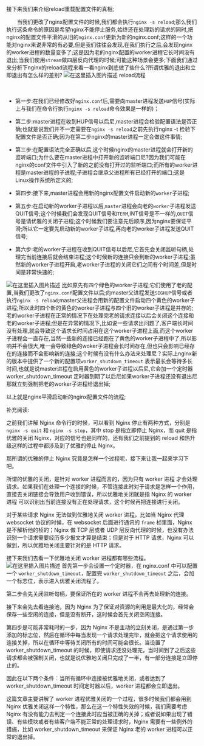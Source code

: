 接下来我们来介绍reload重载配置文件的真相;

　　当我们更改了nginx配置文件的时候,我们都会执行`nginx -s reload`;那么我们执行这条命令的原因是希望nginx不能停止服务,始终还在处理新的请求的同时,把nginx的配置文件平滑的从旧的`nginx.conf`更新为新的nginx.conf;这样的一个功能对nginx来说非常的有必要,但是我们往往会发现,在我们执行之后,会发现nginx的worker进程的数量变多了;这是因为老的nginx配置的worker进程它长时间没有退出;当我们使用`stream`做四层反向代理的时候;可能这种场景会更多;下面我们通过来分析下nginx的reload流程来看一看nginx到底做了些什么?所谓优雅的退出和立即退出有怎么样的差别?
![在这里插入图片描述](https://img-blog.csdnimg.cn/507e4280b4b146fdaa2b38277816003d.png)
reload流程

　　　

 - 第一步:在我们已经修改好`nginx.conf`后,需要向master进程发送`HUP`信号(实际上与我们在命令行执行`nginx -s reload`命令效果是一样的)；
 - 第二步:master进程在收到HUP信号以后尼,master进程会检验配置语法是否正确;也就是说我们并不一定需要在`nginx -s reload`之前先执行nginx -t 检验下配置文件是否正确;因为在第二步nginx的master进程一定会做这件事情;

 - 第三步:在配置语法完全正确以后,这个时候nginx的master进程就会打开新的监听端口;为什么要在master进程中打开新的监听端口尼?因为我们可能在nginx的conf文件中引入了新的之前没有打开过的监听端口;而所有的worker进程是master进程的子进程;子进程会继承父进程所有已经打开的端口;这是Linux操作系统所定义的;

 - 第四步:接下来,master进程会用新的nginx配置文件启动新的`worker`子进程;

 - 第五步:在启动新的worker子进程以后,`master`进程会向老的`worker`子进程发送QUIT信号;这个时候我们会发现QUIT信号和`TERM`,INT信号是不一样的,`QUIT`信号是请优雅的关闭子进程;这个时候我们要注意先后顺序,因为nginx要保证平滑;所以它一定要先启动新的worker子进程,再向老的worker子进程发送QUIT信号;

 - 第六步:老的worker子进程在收到QUIT信号以后尼,它首先会关闭监听句柄,处理完当前连接后就会结束进程;这个时候新的连接只会到新的worker子进程;虽然新的worker子进程开启,老worker子进程的关闭它们之间有个时间差,但是时间是非常快速的;

![在这里插入图片描述](https://img-blog.csdnimg.cn/6524cdf8df5048ab91e6d4e5b48b532b.png)
比如原先有四个绿色的worker子进程;它们使用了老的配置,当我们更改了`nginx.conf`配置文件以后;向master父进程发送`SIGHUP`信号或者执行`nginx -s reload`;master父进程会用新的配置文件启动四个黄色的worker子进程;所以此时四个新的黄色的worker子进程与四个旧的worker子进程是并存的;老的worker子进程在正常的情况下在处理完老的请求连接以后会关闭这个连接和老的worker子进程;但是在异常的情况下,比如说一些请求出问题了,客户端长时间没有处理,就会导致这个请求长时间占用在这个worker子进程上面,而这个worker子进程会一直存在,当然一些新的连接已经跑在了黄色的worker子进程中了,所以影响并不会很大,唯一会导致绿色的woker子进程会长时间存在,但也只会影响已经存在的连接而不会影响新的连接;这个时候有没有什么办法来处理尼？实际上nginx新的版本中提供了一个新的配置项`worker_shutdown_timeout` 表示最长会等待多长时间,也就是说master进程在启用黄色的worker子进程以后尼,它会加一个定时器worker_shutdown_timeout 定时器到期了以后尼如果worker子进程还没有退出尼那就立刻强制把老的worker子进程给退出掉;

以上就是nginx平滑启动新的nginx配置文件的流程;

补充阅读:

之前我们讲解 Nginx 命令行的时候，可以看到 Nginx 停止有两种方式，分别是 `nginx -s quit` 和 `nginx -s stop`，其中 stop 是指立即停止 Nginx，而 quit 是指优雅的关闭 Nginx，对应的信号也是同样的，还有我们之前提到的 reload 和热升级这样的过程中都涉及到了优雅的停止 Nginx。

那所谓的优雅的停止 Nginx 究竟是怎样一个过程呢，接下来让我一起来学习下吧。

所谓的优雅的关闭，是针对 worker 进程而言的，因为只有 worker 进程 才会处理请求。如果我们在处理一个连接的时候，不管连接此时对于请求是怎样一个作用，直接去关闭链接会导致用户收到错误，所以优雅地关闭就是指 Nginx 的 worker 进程 可以识别出当前连接没有正在处理请求，这个时候再把连接进行关闭。

对于某些请求 Nginx 无法做到优雅地关闭 worker 进程，比如当 Nginx 代理 websocket 协议的时候，在 websocket 后面进行通讯的 `frame` 桢里面，Nginx 是不解析他的桢的；Nginx 做 TCP 层或者 UDP 层反向代理的时候，也没有办法识别一个请求需要经历多少报文才算是结束；但是对于 HTTP 请求，Nginx 可以做到，所以优雅地关闭主要针对的是 HTTP 请求。

接下来我们去看一下优雅地关闭 worker 进程都有哪些流程。
![在这里插入图片描述](https://img-blog.csdnimg.cn/d2ff23dbca294a3dac4bd74d11f5e6aa.png)
首先第一步会设置一个定时器，在 nginx.conf 中可以配置一个 `worker_shutdown_timeout`，配置完 `worker_shutdown_timeout` 之后，会加一个标志位，表示进入优雅关闭流程了。

第二步会先关闭监听句柄，要保证所在的 worker 进程不会再去处理新的连接。

接下来会先去看连接池，因为 Nginx 为了保证对资源的利用是最大化的，经常会保存一些空闲的连接，但是没有断开，这时候会首先关闭空闲连接。

第四步是可能非常耗时的一步，因为 Nginx 不是主动的立刻关闭，是通过第一步添加的标志位，然后在循环中每当发现一个请求处理完毕，就会把这个请求使用的连接关掉，所以在循环中等待关闭所有的时间可能会很长。当设置了 worker_shutdown_timeout 的时候，即使请求还没处理完，当时间到了之后这些请求都会被强制关闭，也就是说优雅地关闭只完成了一半，有一部分连接是立即停止的。

因此在以下两个条件：当所有循环中连接被优雅地关闭，或者达到了 worker_shutdown_timeout 时间定时器以后，worker 进程都会立即退出。

这篇文章主要讲解了 worker 进程优雅关闭的一个过程，很多时候我们都会用到 Nginx 优雅关闭这样一个特性，那么在这一个特性失效的时候，我们需要考虑 Nginx 有没有能力去判定一个连接此时应当被正确的关掉；或者说如果出现了错误、有些模块或者有些客户端不能正常的处理请求时，Nginx 需要有一些例外的措施，比如 worker_shutdown_timeout 来保证 Nginx 老的 worker 进程可以正常的退出掉。
